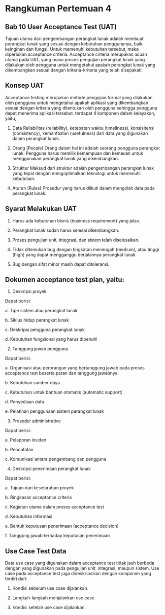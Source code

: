 # Rangkuman Pertemuan 4

## Bab 10 User Acceptance Test (UAT)

Tujuan utama dari pengembangan perangkat lunak adalah membuat perangkat lunak  yang sesuai dengan kebutuhan penggunanya, baik keinginan dan fungsi. 
Untuk  memenuhi kebutuhan tersebut, maka diperlukan acceptance criteria. Acceptance criteria merupakan acuan utama pada UAT, yang mana proses pengujian 
perangkat lunak yang dilakukan oleh pengguna untuk mengetahui apakah  perangkat lunak yang dikembangkan sesuai dengan kriteria-kriteria yang telah disepakati.

## Konsep UAT

Acceptance testing merupakan metode pengujian formal yang dilakukan oleh pengguna untuk mengetahui apakah aplikasi yang dikembangkan sesuai dengan kriteria 
yang ditentukan oleh pengguna sehingga pengguna dapat menerima aplikasi tersebut.
terdapat 4 komponen dalam kelayakan, yaitu,

1. Data
Reliabilitas (reliability), ketepatan waktu (timeliness), konsisitensi (consistency),
kemanfaatan (usefulness) dari data yang digunakan dalam perangkat lunak.

2. Orang (People)
Orang dalam hal ini adalah seorang pengguna perangkat lunak. Pengguna harus
memilik kemampuan dan kemauan untuk menggunakan perangkat lunak yang
dikembangkan.

3. Struktur
Maksud dari struktur adalah pengembangan perangkat lunak yang tepat dengan
mengoptimalkan teknologi untuk memenuhi kebutuhan.

4. Aturan (Rules)
Prosedur yang harus diikuti dalam mengolah data pada perangkat lunak.

## Syarat Melakukan UAT
1. Harus ada kebutuhan bisnis (business requirement) yang jelas. 

2. Perangkat lunak sudah harus selesai dikembangkan. 

3. Proses pengujian unit, integrasi, dan sistem telah diselesaikan. 

4. Tidak ditemukan bug dengan tingkatan menengah (medium), atau tinggi (high)  yang
dapat mengganggu berjalannya perangkat lunak. 

5. Bug dengan sifat minor masih dapat ditoleransi. 


## Dokumen acceptance test plan, yaitu:

1. Deskripsi proyek 

Dapat berisi:

a.	Tipe sistem atau perangkat lunak 

b.	Siklus hidup perangkat lunak 

c.	Deskripsi pengguna perangkat lunak 

d.	Kebutuhan fungsional yang harus dipenuhi

2.	Tanggung jawab pengguna 

Dapat berisi:

a.	Organisasi atau perorangan yang bertanggung jawab pada proses acceptance test beserta peran dan tanggung jawabnya. 

b.	Kebutuhan sumber daya 

c.	Kebutuhan untuk bantuan otomatis (automatic support) 

d.	Penyediaan data 

e.	Pelatihan penggunaan sistem perangkat lunak

3.	Prosedur administrative 

Dapat berisi:

a.	Pelaporan insiden 

b.	Pencatatan 

c.	Komunikasi antara pengembang dan pengguna 

4.	Deskripsi penerimaan perangkat lunak 

Dapat berisi:

a.	Tujuan dari keseluruhan proyek

b.	Ringkasan acceptance criteria 

c.	Kegiatan utama dalam proses acceptance test 

d.	Kebutuhan informasi 

e.	Bentuk keputusan penerimaan (acceptance decision) 

f.	Tanggung jawab terhadap keputusan penerimaan 


## Use Case Test Data 

Data use case yang digunakan dalam acceptance test tidak jauh berbeda dengan yang  digunakan pada pengujian unit, integrasi, maupun sistem.
Use case pada acceptance test juga dideskripsikan dengan komponen yang terdiri dari:

1. Kondisi sebelum use case dijalankan. 

2. Langkah-langkah menjalankan use case. 

3. Kondisi setelah use case dijalankan.



